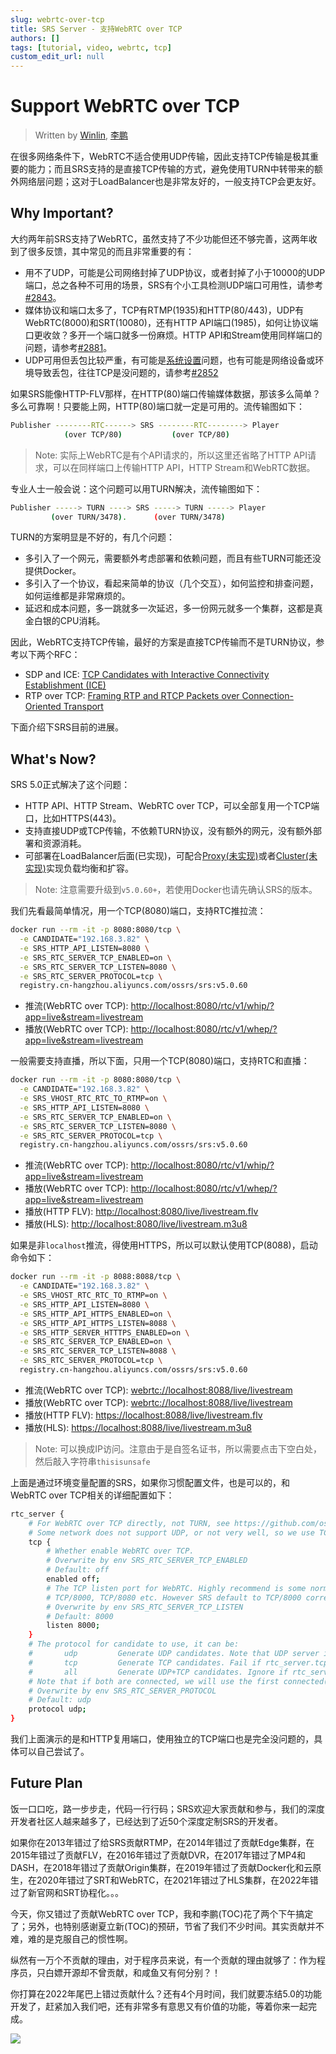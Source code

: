 ```yaml
---
slug: webrtc-over-tcp
title: SRS Server - 支持WebRTC over TCP
authors: []
tags: [tutorial, video, webrtc, tcp]
custom_edit_url: null
---
```


# Support WebRTC over TCP

> Written by [Winlin](https://github.com/winlinvip), [李鹏](https://github.com/lipeng19811218)

在很多网络条件下，WebRTC不适合使用UDP传输，因此支持TCP传输是极其重要的能力；而且SRS支持的是直接TCP传输的方式，避免使用TURN中转带来的额外网络层问题；这对于LoadBalancer也是非常友好的，一般支持TCP会更友好。

<!--truncate-->

## Why Important?

大约两年前SRS支持了WebRTC，虽然支持了不少功能但还不够完善，这两年收到了很多反馈，其中常见的而且非常重要的有：

* 用不了UDP，可能是公司网络封掉了UDP协议，或者封掉了小于10000的UDP端口，总之各种不可用的场景，SRS有个小工具检测UDP端口可用性，请参考[#2843](https://github.com/ossrs/srs/issues/2843)。
* 媒体协议和端口太多了，TCP有RTMP(1935)和HTTP(80/443)，UDP有WebRTC(8000)和SRT(10080)，还有HTTP API端口(1985)，如何让协议端口更收敛？多开一个端口就多一份麻烦。HTTP API和Stream使用同样端口的问题，请参考[#2881](https://github.com/ossrs/srs/issues/2881)。
* UDP可用但丢包比较严重，有可能是[系统设置](https://www.jianshu.com/p/6d4a89359352)问题，也有可能是网络设备或环境导致丢包，往往TCP是没问题的，请参考[#2852](https://github.com/ossrs/srs/issues/2852)

如果SRS能像HTTP-FLV那样，在HTTP(80)端口传输媒体数据，那该多么简单？多么可靠啊！只要能上网，HTTP(80)端口就一定是可用的。流传输图如下：

```bash
Publisher --------RTC------> SRS --------RTC--------> Player
            (over TCP/80)           (over TCP/80)
```

> Note: 实际上WebRTC是有个API请求的，所以这里还省略了HTTP API请求，可以在同样端口上传输HTTP API，HTTP Stream和WebRTC数据。

专业人士一般会说：这个问题可以用TURN解决，流传输图如下：

```bash
Publisher -----> TURN ----> SRS -----> TURN -----> Player
         (over TURN/3478).      (over TURN/3478)
```

TURN的方案明显是不好的，有几个问题：

* 多引入了一个网元，需要额外考虑部署和依赖问题，而且有些TURN可能还没提供Docker。
* 多引入了一个协议，看起来简单的协议（几个交互），如何监控和排查问题，如何运维都是非常麻烦的。
* 延迟和成本问题，多一跳就多一次延迟，多一份网元就多一个集群，这都是真金白银的CPU消耗。

因此，WebRTC支持TCP传输，最好的方案是直接TCP传输而不是TURN协议，参考以下两个RFC：

* SDP and ICE: [TCP Candidates with Interactive Connectivity Establishment (ICE)](https://www.rfc-editor.org/rfc/rfc6544)
* RTP over TCP: [Framing RTP and RTCP Packets over Connection-Oriented Transport](https://www.rfc-editor.org/rfc/rfc4571)

下面介绍下SRS目前的进展。

## What's Now?

SRS 5.0正式解决了这个问题：

* HTTP API、HTTP Stream、WebRTC over TCP，可以全部复用一个TCP端口，比如HTTPS(443)。
* 支持直接UDP或TCP传输，不依赖TURN协议，没有额外的网元，没有额外部署和资源消耗。
* 可部署在LoadBalancer后面(已实现)，可配合[Proxy(未实现)](https://github.com/ossrs/srs/issues/3138)或者[Cluster(未实现)](https://github.com/ossrs/srs/issues/2091)实现负载均衡和扩容。

> Note: 注意需要升级到`v5.0.60+`，若使用Docker也请先确认SRS的版本。

我们先看最简单情况，用一个TCP(8080)端口，支持RTC推拉流：

```bash
docker run --rm -it -p 8080:8080/tcp \
  -e CANDIDATE="192.168.3.82" \
  -e SRS_HTTP_API_LISTEN=8080 \
  -e SRS_RTC_SERVER_TCP_ENABLED=on \
  -e SRS_RTC_SERVER_TCP_LISTEN=8080 \
  -e SRS_RTC_SERVER_PROTOCOL=tcp \
  registry.cn-hangzhou.aliyuncs.com/ossrs/srs:v5.0.60
```

* 推流(WebRTC over TCP): [http://localhost:8080/rtc/v1/whip/?app=live&stream=livestream](http://localhost:8080/players/whip.html?autostart=true&api=8080)
* 播放(WebRTC over TCP): [http://localhost:8080/rtc/v1/whep/?app=live&stream=livestream](http://localhost:8080/players/whep.html?autostart=true&api=8080)

一般需要支持直播，所以下面，只用一个TCP(8080)端口，支持RTC和直播：

```bash
docker run --rm -it -p 8080:8080/tcp \
  -e CANDIDATE="192.168.3.82" \
  -e SRS_VHOST_RTC_RTC_TO_RTMP=on \
  -e SRS_HTTP_API_LISTEN=8080 \
  -e SRS_RTC_SERVER_TCP_ENABLED=on \
  -e SRS_RTC_SERVER_TCP_LISTEN=8080 \
  -e SRS_RTC_SERVER_PROTOCOL=tcp \
  registry.cn-hangzhou.aliyuncs.com/ossrs/srs:v5.0.60
```

* 推流(WebRTC over TCP): [http://localhost:8080/rtc/v1/whip/?app=live&stream=livestream](http://localhost:8080/players/whip.html?autostart=true&api=8080)
* 播放(WebRTC over TCP): [http://localhost:8080/rtc/v1/whep/?app=live&stream=livestream](http://localhost:8080/players/whep.html?autostart=true&api=8080)
* 播放(HTTP FLV): [http://localhost:8080/live/livestream.flv](http://localhost:8080/players/srs_player.html?autostart=true)
* 播放(HLS): [http://localhost:8080/live/livestream.m3u8](http://localhost:8080/players/srs_player.html?stream=livestream.m3u8&autostart=true)

如果是非`localhost`推流，得使用HTTPS，所以可以默认使用TCP(8088)，启动命令如下：

```bash
docker run --rm -it -p 8088:8088/tcp \
  -e CANDIDATE="192.168.3.82" \
  -e SRS_VHOST_RTC_RTC_TO_RTMP=on \
  -e SRS_HTTP_API_LISTEN=8080 \
  -e SRS_HTTP_API_HTTPS_ENABLED=on \
  -e SRS_HTTP_API_HTTPS_LISTEN=8088 \
  -e SRS_HTTP_SERVER_HTTTPS_ENABLED=on \
  -e SRS_RTC_SERVER_TCP_ENABLED=on \
  -e SRS_RTC_SERVER_TCP_LISTEN=8088 \
  -e SRS_RTC_SERVER_PROTOCOL=tcp \
  registry.cn-hangzhou.aliyuncs.com/ossrs/srs:v5.0.60
```

* 推流(WebRTC over TCP): [webrtc://localhost:8088/live/livestream](https://localhost:8088/players/rtc_publisher.html?api=8088&autostart=true)
* 播放(WebRTC over TCP): [webrtc://localhost:8088/live/livestream](https://localhost:8088/players/rtc_player.html?api=8088&autostart=true)
* 播放(HTTP FLV): [https://localhost:8088/live/livestream.flv](https://localhost:8088/players/srs_player.html?schema=https&port=8088&autostart=true)
* 播放(HLS): [https://localhost:8088/live/livestream.m3u8](https://localhost:8088/players/srs_player.html?schema=https&port=8088&stream=livestream.m3u8&autostart=true)

> Note: 可以换成IP访问。注意由于是自签名证书，所以需要点击下空白处，然后敲入字符串`thisisunsafe`

上面是通过环境变量配置的SRS，如果你习惯配置文件，也是可以的，和WebRTC over TCP相关的详细配置如下：

```bash
rtc_server {
    # For WebRTC over TCP directly, not TURN, see https://github.com/ossrs/srs/issues/2852
    # Some network does not support UDP, or not very well, so we use TCP like HTTP/80 port for firewall traversing.
    tcp {
        # Whether enable WebRTC over TCP.
        # Overwrite by env SRS_RTC_SERVER_TCP_ENABLED
        # Default: off
        enabled off;
        # The TCP listen port for WebRTC. Highly recommend is some normally used ports, such as TCP/80, TCP/443,
        # TCP/8000, TCP/8080 etc. However SRS default to TCP/8000 corresponding to UDP/8000.
        # Overwrite by env SRS_RTC_SERVER_TCP_LISTEN
        # Default: 8000
        listen 8000;
    }
    # The protocol for candidate to use, it can be:
    #       udp         Generate UDP candidates. Note that UDP server is always enabled for WebRTC.
    #       tcp         Generate TCP candidates. Fail if rtc_server.tcp(WebRTC over TCP) is disabled.
    #       all         Generate UDP+TCP candidates. Ignore if rtc_server.tcp(WebRTC over TCP) is disabled.
    # Note that if both are connected, we will use the first connected(DTLS done) one.
    # Overwrite by env SRS_RTC_SERVER_PROTOCOL
    # Default: udp
    protocol udp;
}
```

我们上面演示的是和HTTP复用端口，使用独立的TCP端口也是完全没问题的，具体可以自己尝试了。

## Future Plan

饭一口口吃，路一步步走，代码一行行码；SRS欢迎大家贡献和参与，我们的深度开发者社区人越来越多了，已经达到了近50个深度定制SRS的开发者。

如果你在2013年错过了给SRS贡献RTMP，在2014年错过了贡献Edge集群，在2015年错过了贡献FLV，在2016年错过了贡献DVR，在2017年错过了MP4和DASH，在2018年错过了贡献Origin集群，在2019年错过了贡献Docker化和云原生，在2020年错过了SRT和WebRTC，在2021年错过了HLS集群，在2022年错过了新官网和SRT协程化。。。

今天，你又错过了贡献WebRTC over TCP，我和李鹏(TOC)花了两个下午搞定了；另外，也特别感谢夏立新(TOC)的预研，节省了我们不少时间。其实贡献并不难，难的是克服自己的惯性啊。

纵然有一万个不贡献的理由，对于程序员来说，有一个贡献的理由就够了：作为程序员，只白嫖开源却不曾贡献，和咸鱼又有何分别？！

你打算在2022年尾巴上错过贡献什么？还有4个月时间，我们就要冻结5.0的功能开发了，赶紧加入我们吧，还有非常多有意思又有价值的功能，等着你来一起完成。

![](https://ossrs.net/gif/v1/sls.gif?site=ossrs.net&path=/lts/blog-zh/2022-09-05-WebRTC-Over-TCP)

